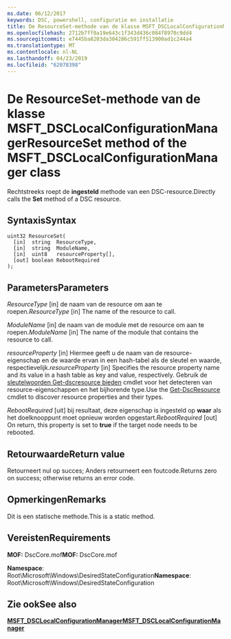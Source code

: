 ```yaml
---
ms.date: 06/12/2017
keywords: DSC, powershell, configuratie en installatie
title: De ResourceSet-methode van de klasse MSFT_DSCLocalConfigurationManager
ms.openlocfilehash: 2712b7ff0a19e643c1f343d436c084f8970c9dd4
ms.sourcegitcommit: e7445ba8203da304286c591ff513900ad1c244a4
ms.translationtype: MT
ms.contentlocale: nl-NL
ms.lasthandoff: 04/23/2019
ms.locfileid: "62078398"
---
```

# <a name="resourceset-method-of-the-msftdsclocalconfigurationmanager-class"></a><span data-ttu-id="9280a-103">De ResourceSet-methode van de klasse MSFT_DSCLocalConfigurationManager</span><span class="sxs-lookup"><span data-stu-id="9280a-103">ResourceSet method of the MSFT_DSCLocalConfigurationManager class</span></span>

<span data-ttu-id="9280a-104">Rechtstreeks roept de **ingesteld** methode van een DSC-resource.</span><span class="sxs-lookup"><span data-stu-id="9280a-104">Directly calls the **Set** method of a DSC resource.</span></span>

## <a name="syntax"></a><span data-ttu-id="9280a-105">Syntaxis</span><span class="sxs-lookup"><span data-stu-id="9280a-105">Syntax</span></span>

```mof
uint32 ResourceSet(
  [in]  string  ResourceType,
  [in]  string  ModuleName,
  [in]  uint8   resourceProperty[],
  [out] boolean RebootRequired
);
```

## <a name="parameters"></a><span data-ttu-id="9280a-106">Parameters</span><span class="sxs-lookup"><span data-stu-id="9280a-106">Parameters</span></span>

<span data-ttu-id="9280a-107">*ResourceType* \[in\] de naam van de resource om aan te roepen.</span><span class="sxs-lookup"><span data-stu-id="9280a-107">*ResourceType* \[in\] The name of the resource to call.</span></span>

<span data-ttu-id="9280a-108">*ModuleName* \[in\] de naam van de module met de resource om aan te roepen.</span><span class="sxs-lookup"><span data-stu-id="9280a-108">*ModuleName* \[in\] The name of the module that contains the resource to call.</span></span>

<span data-ttu-id="9280a-109">*resourceProperty* \[in\] Hiermee geeft u de naam van de resource-eigenschap en de waarde ervan in een hash-tabel als de sleutel en waarde, respectievelijk.</span><span class="sxs-lookup"><span data-stu-id="9280a-109">*resourceProperty* \[in\] Specifies the resource property name and its value in a hash table as key and value, respectively.</span></span> <span data-ttu-id="9280a-110">Gebruik de [sleutelwoorden Get-dscresource bieden](/powershell/module/PSDesiredStateConfiguration/Get-DscResource) cmdlet voor het detecteren van resource-eigenschappen en het bijhorende type.</span><span class="sxs-lookup"><span data-stu-id="9280a-110">Use the [Get-DscResource](/powershell/module/PSDesiredStateConfiguration/Get-DscResource) cmdlet to discover resource properties and their types.</span></span>

<span data-ttu-id="9280a-111">*RebootRequired* \[uit\] bij resultaat, deze eigenschap is ingesteld op **waar** als het doelknooppunt moet opnieuw worden opgestart.</span><span class="sxs-lookup"><span data-stu-id="9280a-111">*RebootRequired* \[out\] On return, this property is set to **true** if the target node needs to be rebooted.</span></span>

## <a name="return-value"></a><span data-ttu-id="9280a-112">Retourwaarde</span><span class="sxs-lookup"><span data-stu-id="9280a-112">Return value</span></span>

<span data-ttu-id="9280a-113">Retourneert nul op succes; Anders retourneert een foutcode.</span><span class="sxs-lookup"><span data-stu-id="9280a-113">Returns zero on success; otherwise returns an error code.</span></span>

## <a name="remarks"></a><span data-ttu-id="9280a-114">Opmerkingen</span><span class="sxs-lookup"><span data-stu-id="9280a-114">Remarks</span></span>

<span data-ttu-id="9280a-115">Dit is een statische methode.</span><span class="sxs-lookup"><span data-stu-id="9280a-115">This is a static method.</span></span>

## <a name="requirements"></a><span data-ttu-id="9280a-116">Vereisten</span><span class="sxs-lookup"><span data-stu-id="9280a-116">Requirements</span></span>

<span data-ttu-id="9280a-117">**MOF:** DscCore.mof</span><span class="sxs-lookup"><span data-stu-id="9280a-117">**MOF:** DscCore.mof</span></span>

<span data-ttu-id="9280a-118">**Namespace**: Root\Microsoft\Windows\DesiredStateConfiguration</span><span class="sxs-lookup"><span data-stu-id="9280a-118">**Namespace**: Root\Microsoft\Windows\DesiredStateConfiguration</span></span>

## <a name="see-also"></a><span data-ttu-id="9280a-119">Zie ook</span><span class="sxs-lookup"><span data-stu-id="9280a-119">See also</span></span>

[<span data-ttu-id="9280a-120">**MSFT_DSCLocalConfigurationManager**</span><span class="sxs-lookup"><span data-stu-id="9280a-120">**MSFT_DSCLocalConfigurationManager**</span></span>](msft-dsclocalconfigurationmanager.md)
